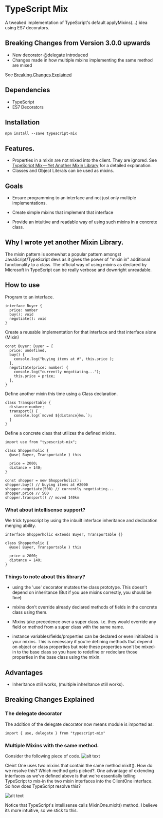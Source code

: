 # TypeScript Mix

A tweaked implementation of TypeScript's default applyMixins(...) idea using ES7 decorators. 

## Breaking Changes from Version 3.0.0 upwards
* New decorator @delegate introduced
* Changes made in how multiple mixins implementing the same method are mixed

See [Breaking Changes Explained](#breaking-changes-explained)

## Dependencies
   * TypeScript
   * ES7 Decorators
 

## Installation
```
npm install --save typescript-mix
```

## Features.
  * Properties in a mixin are not mixed into the client. They are ignored. See [TypeScript Mix — Yet Another Mixin Library](https://medium.com/@michaelolof/typescript-mix-yet-another-mixin-library-29c7a349b47d) for a detailed explanation. 
  * Classes and Object Literals can be used as mixins.


## Goals

   * Ensure programming to an interface and not just only multiple implementations.

   * Create simple mixins that implement that interface

   * Provide an intuitive and readable way of using such mixins in a concrete class.



## Why I wrote yet another Mixin Library.

The mixin pattern is somewhat a popular pattern amongst JavaScript/TypeScript devs as it gives the power of "mixin in" additional functionality to a class. The official way of using mixins as declared by Microsoft in TypeScript can be really verbose and downright unreadable.


## How to use

Program to an interface.

```
interface Buyer {
  price: number
  buy(): void
  negotiate(): void
}
```

Create a reusable implementation for that interface and that interface alone (Mixin)

```
const Buyer: Buyer = {
  price: undefined,
  buy() {
    console.log("buying items at #", this.price );
  },
  negotitate(price: number) {
    console.log("currently negotiating...");
    this.price = price;
  },
}
```

Define another mixin this time using a Class declaration.
```
class Transportable {
  distance:number;
  transport() {
    console.log(`moved ${distance}km.`);
  }
}
```


Define a concrete class that utilizes the defined mixins.

```
import use from "typescript-mix";

class Shopperholic {
  @use( Buyer, Transportable ) this
  
  price = 2000;
  distance = 140;
}

const shopper = new Shopperholic();
shopper.buy() // buying items at #2000
shopper.negotiate(500) // currently negotiating...
shopper.price // 500
shopper.transport() // moved 140km
```

### What about intellisense support?
We trick typescript by using the inbuilt interface inheritance and declaration merging ability.
```
interface Shopperholic extends Buyer, Transportable {}

class Shopperholic {
  @use( Buyer, Transportable ) this
  
  price = 2000;
  distance = 140;
}
```

### Things to note about this library?
* using the 'use' decorator mutates the class prototype. This doesn't depend on inheritance (But if you use mixins correctly, you should be fine)

* mixins don't override already declared methods of fields in the concrete class using them.

* Mixins take precedence over a super class. i.e. they would override any field or method from a super class with the same name.

* instance variables/fields/properties can be declared or even initialized in your mixins. This is necessary if you're defining methods that depend on object or class properties but note these properties won't be mixed-in to the base class so you have to redefine or redeclare those properties in the base class using the mixin.


## Advantages
   * Inheritance still works, (multiple inheritance still works).

## <a name="breaking-changes-explained">Breaking Changes Explained</a>
### The delegate decorator
The addition of the delegate decorator now means module is imported as:
```
import { use, delegate } from "typescript-mix"
```

### Multiple Mixins with the same method.
Consider the following piece of code.
![alt text](https://github.com/michaelolof/typescript-mix/blob/master/imgs/2018-05-30%2021_32_46-Preview%20README.md%20-%20typescript-mix%20-%20Visual%20Studio%20Code.png?raw=true)

Cleint One uses two mixins that contain the same method mixIt(). How do we resolve this? Which method gets picked?.
One advantage of extending interfaces as we've defined above is that we're essentially telling TypeScript to mix-in the two mixin interfaces into the ClientOne interface. So how does TypeScript resolve this?

![alt text](https://github.com/michaelolof/typescript-mix/blob/master/imgs/2018-05-30%2021_49_13-final.ts%20-%20typescript-mix%20-%20Visual%20Studio%20Code.png?raw=true)

Notice that TypeScript's intellisense calls MixinOne.mixIt() method. I believe its more intuitive, so we stick to this.